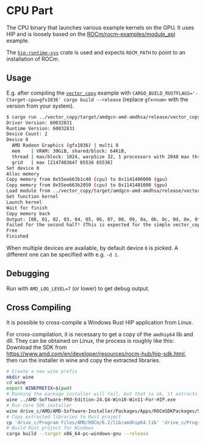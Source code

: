 # CPU Part

The CPU binary that launches various example kernels on the GPU.
It uses HIP and is loosely based on the [ROCm/rocm-examples/module_api](https://github.com/ROCm/rocm-examples/blob/31e7ba9bb2e1a401b90805d7b242b860ac249623/HIP-Basic/module_api) example.

The [`hip-runtime-sys`](https://github.com/cjordan/hip-sys) crate is used and expects `ROCM_PATH` to point to an installation of ROCm.

## Usage

E.g. after compiling the [`vector_copy`](../vector_copy) example with `CARGO_BUILD_RUSTFLAGS='-Ctarget-cpu=gfx1036' cargo build --release` (replace `gfx<num>` with the version from your system).
```bash
$ cargo run ../vector_copy/target/amdgcn-amd-amdhsa/release/vector_copy.elf
Driver Version: 60032831
Runtime Version: 60032831
Device Count: 2
Device 0
  AMD Radeon Graphics (gfx1036) | multi 0
  mem    | VRAM: 30GiB, shared/block: 64KiB, 
  thread | max/block: 1024, warpSize 32, 1 processors with 2048 max threads, max [1024 1024 1024]
  grid   | max [2147483647 65536 65536]
Set device 0
Alloc memory
Copy memory from 0x55ee663b1c40 (cpu) to 0x1141400000 (gpu)
Copy memory from 0x55ee663b2050 (cpu) to 0x1141401000 (gpu)
Load module from ../vector_copy/target/amdgcn-amd-amdhsa/release/vector_copy.elf
Get function kernel
Launch kernel
Wait for finish
Copy memory back
Output: [00, 01, 02, 03, 04, 05, 06, 07, 08, 09, 0a, 0b, 0c, 0d, 0e, 0f, 10, 11, 12, 13, 14, 15, 16, 17, 18, 19, 1a, 1b, 1c, 1d, 1e, 1f]
Failed for the second half! (This is expected for the simple vector_copy)
Free
Finished
```

When multiple devices are available, by default device `0` is picked.
A different one can be specified with e.g. `-d 1`.

## Debugging

Run with `AMD_LOG_LEVEL=7` (or lower) to get debug output.

## Cross Compiling

It is possible to cross-compile a Windows Rust HIP application from Linux.

For cross-compilation, it is necessary to get a copy of the `amdhip64` lib and dll.
They can be obtained on Linux, the process is roughly like this:
Download the SDK from https://www.amd.com/en/developer/resources/rocm-hub/hip-sdk.html, then run the installer in wine and copy the extracted libraries.
```bash
# Create a new wine prefix
mkdir wine
cd wine
export WINEPREFIX=$(pwd)
# Running the package installer will fail, but that is ok, it extracts the needed installers before it fails
wine ../AMD-Software-PRO-Edition-24.Q4-Win10-Win11-For-HIP.exe
# Run core SDK installer
wine drive_c/AMD/AMD-Software-Installer/Packages/Apps/ROCmSDKPackages/SDKCore/ROCm_SDK_Core.msi
# Copy extracted libraries to Rust project
cp 'drive_c/Program Files/AMD/ROCm/6.2/lib/amdhip64.lib' 'drive_c/Program Files/AMD/ROCm/6.2/bin/amdhip64_6.dll' /path/to/default-cpu/
# Build Rust project for Windows
cargo build --target x86_64-pc-windows-gnu --release
```
